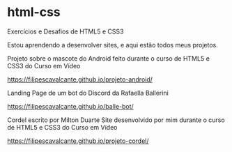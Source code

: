 # html-css
Exercícios e Desafios de HTML5 e CSS3

Estou aprendendo a desenvolver sites, e aqui estão todos meus projetos.

Projeto sobre o mascote do Android feito durante o curso de HTML5 e CSS3 do Curso em Vídeo

<a href="https://filipescavalcante.github.io/projeto-android/" target="_blank">https://filipescavalcante.github.io/projeto-android/</a>

Landing Page de um bot do Discord da Rafaella Ballerini

<a href="https://filipescavalcante.github.io/balle-bot/" target="_blank">https://filipescavalcante.github.io/balle-bot/</a>

Cordel escrito por Milton Duarte Site desenvolvido por mim durante o curso de HTML5 e CSS3 do Curso em Vídeo

<a href="https://filipescavalcante.github.io/projeto-cordel/" target="_blank">https://filipescavalcante.github.io/projeto-cordel/</a>
